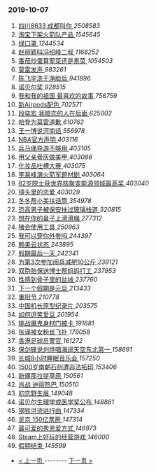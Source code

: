 ### 2019-10-07 
1. [ 四川8633 成都叫你 ](https://s.weibo.com/weibo?q=%E5%9B%9B%E5%B7%9D8633%20%E6%88%90%E9%83%BD%E5%8F%AB%E4%BD%A0&Refer=top) *2508583*
1. [ 淘宝下架火箭队产品 ](https://s.weibo.com/weibo?q=%23%E6%B7%98%E5%AE%9D%E4%B8%8B%E6%9E%B6%E7%81%AB%E7%AE%AD%E9%98%9F%E4%BA%A7%E5%93%81%23&Refer=top) *1545645*
1. [ 绿口罩 ](https://s.weibo.com/weibo?q=%23%E7%BB%BF%E5%8F%A3%E7%BD%A9%23&Refer=top) *1244534*
1. [ 赵丽颖叫冯绍峰二叔 ](https://s.weibo.com/weibo?q=%23%E8%B5%B5%E4%B8%BD%E9%A2%96%E5%8F%AB%E5%86%AF%E7%BB%8D%E5%B3%B0%E4%BA%8C%E5%8F%94%23&Refer=top) *1168252*
1. [ 番茄炒蛋算荤菜还是素菜 ](https://s.weibo.com/weibo?q=%23%E7%95%AA%E8%8C%84%E7%82%92%E8%9B%8B%E7%AE%97%E8%8D%A4%E8%8F%9C%E8%BF%98%E6%98%AF%E7%B4%A0%E8%8F%9C%23&Refer=top) *1054503*
1. [ 莫雷发声 ](https://s.weibo.com/weibo?q=%23%E8%8E%AB%E9%9B%B7%E5%8F%91%E5%A3%B0%23&Refer=top) *983261*
1. [ 陈飞宇洗干净脸后 ](https://s.weibo.com/weibo?q=%23%E9%99%88%E9%A3%9E%E5%AE%87%E6%B4%97%E5%B9%B2%E5%87%80%E8%84%B8%E5%90%8E%23&Refer=top) *941896*
1. [ 诺贝尔奖 ](https://s.weibo.com/weibo?q=%E8%AF%BA%E8%B4%9D%E5%B0%94%E5%A5%96&Refer=top) *928515*
1. [ 我和我的祖国 最喜欢的故事 ](https://s.weibo.com/weibo?q=%E6%88%91%E5%92%8C%E6%88%91%E7%9A%84%E7%A5%96%E5%9B%BD%20%E6%9C%80%E5%96%9C%E6%AC%A2%E7%9A%84%E6%95%85%E4%BA%8B&Refer=top) *756759*
1. [ 新Airpods配色 ](https://s.weibo.com/weibo?q=%23%E6%96%B0Airpods%E9%85%8D%E8%89%B2%23&Refer=top) *702571*
1. [ 段奕宏 我暗恋的人在后面 ](https://s.weibo.com/weibo?q=%E6%AE%B5%E5%A5%95%E5%AE%8F%20%E6%88%91%E6%9A%97%E6%81%8B%E7%9A%84%E4%BA%BA%E5%9C%A8%E5%90%8E%E9%9D%A2&Refer=top) *625002*
1. [ 哈登为莫雷道歉 ](https://s.weibo.com/weibo?q=%23%E5%93%88%E7%99%BB%E4%B8%BA%E8%8E%AB%E9%9B%B7%E9%81%93%E6%AD%89%23&Refer=top) *610762*
1. [ 王一博说河南话 ](https://s.weibo.com/weibo?q=%23%E7%8E%8B%E4%B8%80%E5%8D%9A%E8%AF%B4%E6%B2%B3%E5%8D%97%E8%AF%9D%23&Refer=top) *556978*
1. [ NBA官方声明 ](https://s.weibo.com/weibo?q=%23NBA%E5%AE%98%E6%96%B9%E5%A3%B0%E6%98%8E%23&Refer=top) *403116*
1. [ 兵马俑导游不够用 ](https://s.weibo.com/weibo?q=%23%E5%85%B5%E9%A9%AC%E4%BF%91%E5%AF%BC%E6%B8%B8%E4%B8%8D%E5%A4%9F%E7%94%A8%23&Refer=top) *403105*
1. [ 用父亲骨灰做美甲 ](https://s.weibo.com/weibo?q=%23%E7%94%A8%E7%88%B6%E4%BA%B2%E9%AA%A8%E7%81%B0%E5%81%9A%E7%BE%8E%E7%94%B2%23&Refer=top) *403086*
1. [ 化妆品吐槽大赛 ](https://s.weibo.com/weibo?q=%23%E5%8C%96%E5%A6%86%E5%93%81%E5%90%90%E6%A7%BD%E5%A4%A7%E8%B5%9B%23&Refer=top) *403075*
1. [ 李易峰演火箭军题材剧 ](https://s.weibo.com/weibo?q=%23%E6%9D%8E%E6%98%93%E5%B3%B0%E6%BC%94%E7%81%AB%E7%AE%AD%E5%86%9B%E9%A2%98%E6%9D%90%E5%89%A7%23&Refer=top) *403064*
1. [ 82岁院士获世界核聚变能源领域最高奖 ](https://s.weibo.com/weibo?q=%2382%E5%B2%81%E9%99%A2%E5%A3%AB%E8%8E%B7%E4%B8%96%E7%95%8C%E6%A0%B8%E8%81%9A%E5%8F%98%E8%83%BD%E6%BA%90%E9%A2%86%E5%9F%9F%E6%9C%80%E9%AB%98%E5%A5%96%23&Refer=top) *403040*
1. [ 镜头里的恋爱 ](https://s.weibo.com/weibo?q=%23%E9%95%9C%E5%A4%B4%E9%87%8C%E7%9A%84%E6%81%8B%E7%88%B1%23&Refer=top) *403029*
1. [ 冬冬帮小美扶话筒 ](https://s.weibo.com/weibo?q=%23%E5%86%AC%E5%86%AC%E5%B8%AE%E5%B0%8F%E7%BE%8E%E6%89%B6%E8%AF%9D%E7%AD%92%23&Refer=top) *354978*
1. [ 恐高男子被保安扶过玻璃栈道 ](https://s.weibo.com/weibo?q=%23%E6%81%90%E9%AB%98%E7%94%B7%E5%AD%90%E8%A2%AB%E4%BF%9D%E5%AE%89%E6%89%B6%E8%BF%87%E7%8E%BB%E7%92%83%E6%A0%88%E9%81%93%23&Refer=top) *320815*
1. [ 想在你的鼻子上滑滑梯 ](https://s.weibo.com/weibo?q=%23%E6%83%B3%E5%9C%A8%E4%BD%A0%E7%9A%84%E9%BC%BB%E5%AD%90%E4%B8%8A%E6%BB%91%E6%BB%91%E6%A2%AF%23&Refer=top) *277312*
1. [ 猪会使用工具 ](https://s.weibo.com/weibo?q=%E7%8C%AA%E4%BC%9A%E4%BD%BF%E7%94%A8%E5%B7%A5%E5%85%B7&Refer=top) *250963*
1. [ 我可以穿你外套吗 ](https://s.weibo.com/weibo?q=%23%E6%88%91%E5%8F%AF%E4%BB%A5%E7%A9%BF%E4%BD%A0%E5%A4%96%E5%A5%97%E5%90%97%23&Refer=top) *244397*
1. [ 赖美云状态 ](https://s.weibo.com/weibo?q=%23%E8%B5%96%E7%BE%8E%E4%BA%91%E7%8A%B6%E6%80%81%23&Refer=top) *243895*
1. [ 假期最后一天 ](https://s.weibo.com/weibo?q=%23%E5%81%87%E6%9C%9F%E6%9C%80%E5%90%8E%E4%B8%80%E5%A4%A9%23&Refer=top) *242341*
1. [ 为第3次参加阅兵减肥10公斤 ](https://s.weibo.com/weibo?q=%23%E4%B8%BA%E7%AC%AC3%E6%AC%A1%E5%8F%82%E5%8A%A0%E9%98%85%E5%85%B5%E5%87%8F%E8%82%A510%E5%85%AC%E6%96%A4%23&Refer=top) *239121*
1. [ 双胞胎保送博士帮妈妈打工 ](https://s.weibo.com/weibo?q=%23%E5%8F%8C%E8%83%9E%E8%83%8E%E4%BF%9D%E9%80%81%E5%8D%9A%E5%A3%AB%E5%B8%AE%E5%A6%88%E5%A6%88%E6%89%93%E5%B7%A5%23&Refer=top) *237953*
1. [ 性感到骨子里的丝绒 ](https://s.weibo.com/weibo?q=%E6%80%A7%E6%84%9F%E5%88%B0%E9%AA%A8%E5%AD%90%E9%87%8C%E7%9A%84%E4%B8%9D%E7%BB%92&Refer=top) *237760*
1. [ 下一个假期是元旦 ](https://s.weibo.com/weibo?q=%23%E4%B8%8B%E4%B8%80%E4%B8%AA%E5%81%87%E6%9C%9F%E6%98%AF%E5%85%83%E6%97%A6%23&Refer=top) *213433*
1. [ 重阳节 ](https://s.weibo.com/weibo?q=%E9%87%8D%E9%98%B3%E8%8A%82&Refer=top) *210778*
1. [ 中国机长原型纪录片 ](https://s.weibo.com/weibo?q=%23%E4%B8%AD%E5%9B%BD%E6%9C%BA%E9%95%BF%E5%8E%9F%E5%9E%8B%E7%BA%AA%E5%BD%95%E7%89%87%23&Refer=top) *203575*
1. [ 如何逗笑爱豆 ](https://s.weibo.com/weibo?q=%23%E5%A6%82%E4%BD%95%E9%80%97%E7%AC%91%E7%88%B1%E8%B1%86%23&Refer=top) *201954*
1. [ 挑战魔鬼身材门被卡 ](https://s.weibo.com/weibo?q=%23%E6%8C%91%E6%88%98%E9%AD%94%E9%AC%BC%E8%BA%AB%E6%9D%90%E9%97%A8%E8%A2%AB%E5%8D%A1%23&Refer=top) *191681*
1. [ 张译被女粉丝飞扑 ](https://s.weibo.com/weibo?q=%23%E5%BC%A0%E8%AF%91%E8%A2%AB%E5%A5%B3%E7%B2%89%E4%B8%9D%E9%A3%9E%E6%89%91%23&Refer=top) *179058*
1. [ 香港足球员警官 ](https://s.weibo.com/weibo?q=%23%E9%A6%99%E6%B8%AF%E8%B6%B3%E7%90%83%E5%91%98%E8%AD%A6%E5%AE%98%23&Refer=top) *161272*
1. [ 保剑锋说刘烨唱海阔天空东北第一 ](https://s.weibo.com/weibo?q=%E4%BF%9D%E5%89%91%E9%94%8B%E8%AF%B4%E5%88%98%E7%83%A8%E5%94%B1%E6%B5%B7%E9%98%94%E5%A4%A9%E7%A9%BA%E4%B8%9C%E5%8C%97%E7%AC%AC%E4%B8%80&Refer=top) *158691*
1. [ 长城8小时睡眠音乐会 ](https://s.weibo.com/weibo?q=%23%E9%95%BF%E5%9F%8E8%E5%B0%8F%E6%97%B6%E7%9D%A1%E7%9C%A0%E9%9F%B3%E4%B9%90%E4%BC%9A%23&Refer=top) *157250*
1. [ 1500岁南朝石刻遭非法拓印 ](https://s.weibo.com/weibo?q=1500%E5%B2%81%E5%8D%97%E6%9C%9D%E7%9F%B3%E5%88%BB%E9%81%AD%E9%9D%9E%E6%B3%95%E6%8B%93%E5%8D%B0&Refer=top) *153406*
1. [ 新疆那拉提草原 ](https://s.weibo.com/weibo?q=%23%E6%96%B0%E7%96%86%E9%82%A3%E6%8B%89%E6%8F%90%E8%8D%89%E5%8E%9F%23&Refer=top) *150561*
1. [ 肖战 迪丽热巴 ](https://s.weibo.com/weibo?q=%E8%82%96%E6%88%98%20%E8%BF%AA%E4%B8%BD%E7%83%AD%E5%B7%B4&Refer=top) *150510*
1. [ 初恋野生眉 ](https://s.weibo.com/weibo?q=%23%E5%88%9D%E6%81%8B%E9%87%8E%E7%94%9F%E7%9C%89%23&Refer=top) *149048*
1. [ 诺贝尔生理学或医学奖公布 ](https://s.weibo.com/weibo?q=%E8%AF%BA%E8%B4%9D%E5%B0%94%E7%94%9F%E7%90%86%E5%AD%A6%E6%88%96%E5%8C%BB%E5%AD%A6%E5%A5%96%E5%85%AC%E5%B8%83&Refer=top) *148861*
1. [ 钢铁洪流进行曲 ](https://s.weibo.com/weibo?q=%E9%92%A2%E9%93%81%E6%B4%AA%E6%B5%81%E8%BF%9B%E8%A1%8C%E6%9B%B2&Refer=top) *147334*
1. [ 吴京 150亿票房 ](https://s.weibo.com/weibo?q=%E5%90%B4%E4%BA%AC%20150%E4%BA%BF%E7%A5%A8%E6%88%BF&Refer=top) *147314*
1. [ 最可爱的秀恩爱方式 ](https://s.weibo.com/weibo?q=%23%E6%9C%80%E5%8F%AF%E7%88%B1%E7%9A%84%E7%A7%80%E6%81%A9%E7%88%B1%E6%96%B9%E5%BC%8F%23&Refer=top) *146973*
1. [ Steam上好玩的经营游戏 ](https://s.weibo.com/weibo?q=%23Steam%E4%B8%8A%E5%A5%BD%E7%8E%A9%E7%9A%84%E7%BB%8F%E8%90%A5%E6%B8%B8%E6%88%8F%23&Refer=top) *146000*
1. [ 假期结束 ](https://s.weibo.com/weibo?q=%E5%81%87%E6%9C%9F%E7%BB%93%E6%9D%9F&Refer=top) *145599* 

- [ < 上一页 ](https://github.com/able8/weibo-hot-record/blob/master/2019-10-06.md) -------- [ 下一页 > ](https://github.com/able8/weibo-hot-record/blob/master/2019-10-08.md)